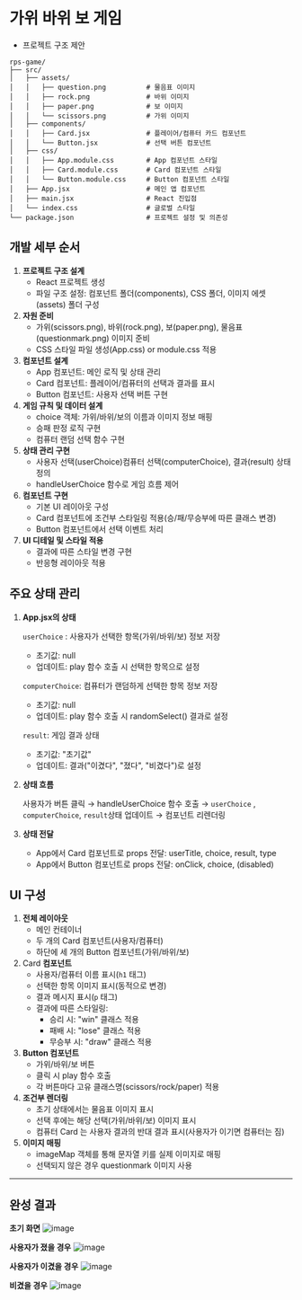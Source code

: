 # 가위 바위 보 게임
- 프로젝트 구조 제안

```
rps-game/
├── src/
│   ├── assets/
│   │   ├── question.png          # 물음표 이미지
│   │   ├── rock.png              # 바위 이미지
│   │   ├── paper.png             # 보 이미지
│   │   └── scissors.png          # 가위 이미지
│   ├── components/
│   │   ├── Card.jsx              # 플레이어/컴퓨터 카드 컴포넌트
│   │   └── Button.jsx            # 선택 버튼 컴포넌트
│   ├── css/
│   │   ├── App.module.css        # App 컴포넌트 스타일
│   │   ├── Card.module.css       # Card 컴포넌트 스타일
│   │   └── Button.module.css     # Button 컴포넌트 스타일
│   ├── App.jsx                   # 메인 앱 컴포넌트
│   ├── main.jsx                  # React 진입점
│   └── index.css                 # 글로벌 스타일
└── package.json                  # 프로젝트 설정 및 의존성
```

## 개발 세부 순서

1. **프로젝트 구조 설계**
    - React 프로젝트 생성
    - 파일 구조 설정: 컴포넌트 폴더(components), CSS 폴더, 이미지 에셋(assets) 폴더 구성
2. **자원 준비**
    - 가위(scissors.png), 바위(rock.png), 보(paper.png), 물음표(questionmark.png) 이미지 준비
    - CSS 스타일 파일 생성(App.css) or module.css 적용
3. **컴포넌트 설계**
    - App 컴포넌트: 메인 로직 및 상태 관리
    - Card 컴포넌트: 플레이어/컴퓨터의 선택과 결과를 표시
    - Button 컴포넌트: 사용자 선택 버튼 구현
4. **게임 규칙 및 데이터 설계**
    - choice 객체: 가위/바위/보의 이름과 이미지 정보 매핑
    - 승패 판정 로직 구현
    - 컴퓨터 랜덤 선택 함수 구현
5. **상태 관리 구현**
    - 사용자 선택(userChoice)컴퓨터 선택(computerChoice), 결과(result) 상태 정의
    - handleUserChoice 함수로 게임 흐름 제어
6. **컴포넌트 구현**
    - 기본 UI 레이아웃 구성
    - Card 컴포넌트에 조건부 스타일링 적용(승/패/무승부에 따른 클래스 변경)
    - Button 컴포넌트에서 선택 이벤트 처리
7. **UI 디테일 및 스타일 적용**
    - 결과에 따른 스타일 변경 구현
    - 반응형 레이아웃 적용

## 주요 상태 관리

1. **App.jsx의 상태**
    
    `userChoice` : 사용자가 선택한 항목(가위/바위/보) 정보 저장
    
    - 초기값: null
    - 업데이트: play 함수 호출 시 선택한 항목으로 설정
    
    `computerChoice`: 컴퓨터가 랜덤하게 선택한 항목 정보 저장
    
    - 초기값: null
    - 업데이트: play 함수 호출 시 randomSelect() 결과로 설정
    
    `result`: 게임 결과 상태
    
    - 초기값: "초기값"
    - 업데이트: 결과("이겼다", "졌다", "비겼다")로 설정
2. **상태 흐름**
    
    사용자가 버튼 클릭 → handleUserChoice 함수 호출 → `userChoice` , `computerChoice`, `result`상태 업데이트 → 컴포넌트 리렌더링
    
3.  **상태 전달**
    - App에서 Card 컴포넌트로 props 전달: userTitle, choice, result, type
    - App에서 Button 컴포넌트로 props 전달: onClick, choice, (disabled)
  
## UI 구성
1. **전체 레이아웃**
    - 메인 컨테이너
    - 두 개의 Card 컴포넌트(사용자/컴퓨터)
    - 하단에 세 개의 Button 컴포넌트(가위/바위/보)
2. Card **컴포넌트**
    - 사용자/컴퓨터 이름 표시(`h1` 태그)
    - 선택한 항목 이미지 표시(동적으로 변경)
    - 결과 메시지 표시(`p` 태그)
    - 결과에 따른 스타일링:
        - 승리 시: "win" 클래스 적용
        - 패배 시: "lose" 클래스 적용
        - 무승부 시: "draw" 클래스 적용
3. **Button 컴포넌트**
    - 가위/바위/보 버튼
    - 클릭 시 play 함수 호출
    - 각 버튼마다 고유 클래스명(scissors/rock/paper) 적용
4. **조건부 렌더링**
    - 초기 상태에서는 물음표 이미지 표시
    - 선택 후에는 해당 선택(가위/바위/보) 이미지 표시
    - 컴퓨터 Card 는 사용자 결과의 반대 결과 표시(사용자가 이기면 컴퓨터는 짐)
5. **이미지 매핑**
    - imageMap 객체를 통해 문자열 키를 실제 이미지로 매핑
    - 선택되지 않은 경우 questionmark 이미지 사용
  
--------------------------------------------------------------------------------------------------
## 완성 결과
**초기 화면**
![image](https://github.com/user-attachments/assets/adb00c6e-59ef-49d1-8e91-a9be6761457a)

**사용자가 졌을 경우**
![image](https://github.com/user-attachments/assets/76fb96ea-bee0-4ad1-9713-ad7fce5cc89a)

**사용자가 이겼을 경우**
![image](https://github.com/user-attachments/assets/3650a5fe-fd94-4e62-a67b-b1127a02ac3a)

**비겼을 경우**
![image](https://github.com/user-attachments/assets/5b0dd0ed-3349-46da-a395-e50d3b203293)
